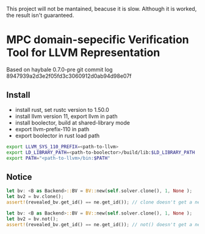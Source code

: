 This project will not be mantained, beacuse it is slow. Although it is worked, the result isn't guaranteed.

# MPC domain-sepecific Verification Tool for LLVM Representation 
Based on haybale 0.7.0-pre git commit log 8947939a2d3e2f05fd3c3060912d0ab94d98e07f

## Install
- install rust, set rustc version to 1.50.0
- install llvm version 11, export llvm in path 
- install boolector, build at shared-library mode
- export llvm-prefix-110 in path 
- export boolector in rust load path

```bash
export LLVM_SYS_110_PREFIX=<path-to-llvm>
export LD_LIBRARY_PATH=<path-to-boolector>/build/lib:$LD_LIBRARY_PATH
export PATH="<path-to-llvm>/bin:$PATH"
```

## Notice
```rust
let bv: <B as Backend>::BV = BV::new(self.solver.clone(), 1, None );
let bv2 = bv.clone();
assert!(revealed_bv.get_id() == ne.get_id()); // clone doesn't get a new id, this assert always true
```

```rust
let bv: <B as Backend>::BV = BV::new(self.solver.clone(), 1, None );
let bv2 = bv.not();
assert!(revealed_bv.get_id() == ne.get_id()); // not() doesn't get a new id, this assert always true
```
